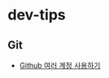 # dev-tips

## Git
* [Github 여러 계정 사용하기](https://github.com/dgparkcode/dev-tips/blob/main/GIT/multiple-github-account.md)